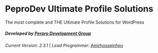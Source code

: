**PeproDev Ultimate Profile Solutions**
=======================================

The most complete and THE Ultimate Profile Solutions for WordPress

##### **Developed by** [Perpro Development Group](https://pepro.dev/)

*Current Version: 2.3.1* \| *Lead Programmer:* [Amirhosseinhpv](https://hpv.im/)
